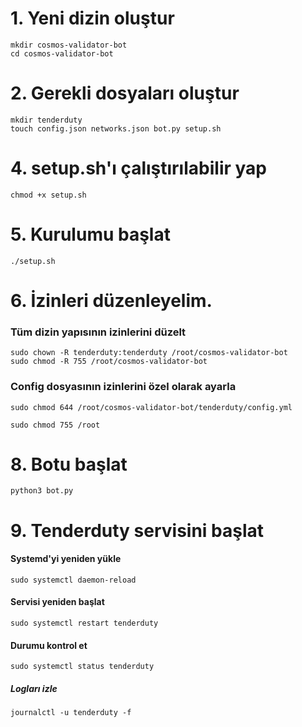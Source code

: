 # 1. Yeni dizin oluştur

```
mkdir cosmos-validator-bot
cd cosmos-validator-bot
```

# 2. Gerekli dosyaları oluştur
```
mkdir tenderduty
touch config.json networks.json bot.py setup.sh
```


# 4. setup.sh'ı çalıştırılabilir yap
```
chmod +x setup.sh
```
# 5. Kurulumu başlat
```
./setup.sh
```
# 6. İzinleri düzenleyelim.

### Tüm dizin yapısının izinlerini düzelt
```
sudo chown -R tenderduty:tenderduty /root/cosmos-validator-bot
sudo chmod -R 755 /root/cosmos-validator-bot
```
### Config dosyasının izinlerini özel olarak ayarla
```
sudo chmod 644 /root/cosmos-validator-bot/tenderduty/config.yml
```
```
sudo chmod 755 /root
```
# 8. Botu başlat
```
python3 bot.py
```

# 9. Tenderduty servisini başlat

#### Systemd'yi yeniden yükle
```
sudo systemctl daemon-reload
```
#### Servisi yeniden başlat
```
sudo systemctl restart tenderduty
```
#### Durumu kontrol et
```
sudo systemctl status tenderduty
```
##### Logları izle
```
journalctl -u tenderduty -f
```
